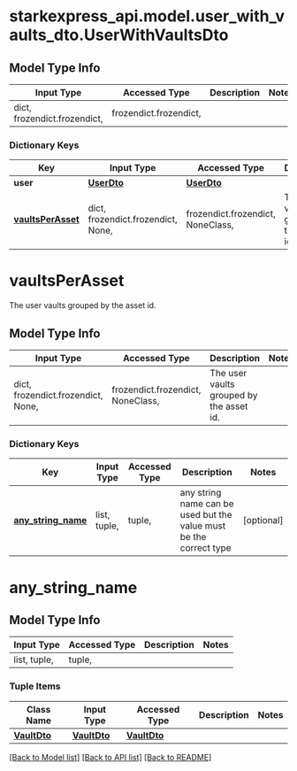 # starkexpress_api.model.user_with_vaults_dto.UserWithVaultsDto

## Model Type Info
Input Type | Accessed Type | Description | Notes
------------ | ------------- | ------------- | -------------
dict, frozendict.frozendict,  | frozendict.frozendict,  |  | 

### Dictionary Keys
Key | Input Type | Accessed Type | Description | Notes
------------ | ------------- | ------------- | ------------- | -------------
**user** | [**UserDto**](UserDto.md) | [**UserDto**](UserDto.md) |  | [optional] 
**[vaultsPerAsset](#vaultsPerAsset)** | dict, frozendict.frozendict, None,  | frozendict.frozendict, NoneClass,  | The user vaults grouped by the asset id. | [optional] 

# vaultsPerAsset

The user vaults grouped by the asset id.

## Model Type Info
Input Type | Accessed Type | Description | Notes
------------ | ------------- | ------------- | -------------
dict, frozendict.frozendict, None,  | frozendict.frozendict, NoneClass,  | The user vaults grouped by the asset id. | 

### Dictionary Keys
Key | Input Type | Accessed Type | Description | Notes
------------ | ------------- | ------------- | ------------- | -------------
**[any_string_name](#any_string_name)** | list, tuple,  | tuple,  | any string name can be used but the value must be the correct type | [optional] 

# any_string_name

## Model Type Info
Input Type | Accessed Type | Description | Notes
------------ | ------------- | ------------- | -------------
list, tuple,  | tuple,  |  | 

### Tuple Items
Class Name | Input Type | Accessed Type | Description | Notes
------------- | ------------- | ------------- | ------------- | -------------
[**VaultDto**](VaultDto.md) | [**VaultDto**](VaultDto.md) | [**VaultDto**](VaultDto.md) |  | 

[[Back to Model list]](../../README.md#documentation-for-models) [[Back to API list]](../../README.md#documentation-for-api-endpoints) [[Back to README]](../../README.md)


